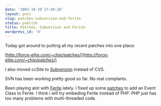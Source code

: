 ```yaml
---
date: '2003-10-19 17:49:26'
layout: post
slug: patches-subversion-and-ferite
status: publish
title: Patches, Subversion and Ferite
wordpress_id: '8'
---
```


Today got around to putting all my recent patches into one place:  

[http://force-elite.com/~chip/patches/](http://force-elite.com/~chip/patches/)  

  

I also moved ccSite to [Subversion](http://subversion.tigris.org/) instead of CVS.  

SVN has been working pretty good so far. No real complants.  

  

Been playing alot with [Ferite](http://www.ferite.org/) lately.
I fixed up some [patches](http://force-elite.com/~chip/patches/ferite/add-pthread-events/) to add an Event Class to Ferite.
I think i will try embeding Ferite instead of PHP.  PHP just has too many problems with multi-threaded code.  

